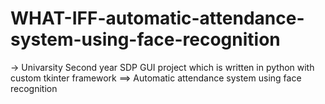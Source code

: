 # WHAT-IFF-automatic-attendance-system-using-face-recognition

-> Univarsity Second year SDP GUI project which is written in python with custom tkinter framework 
==> Automatic attendance system using face recognition
